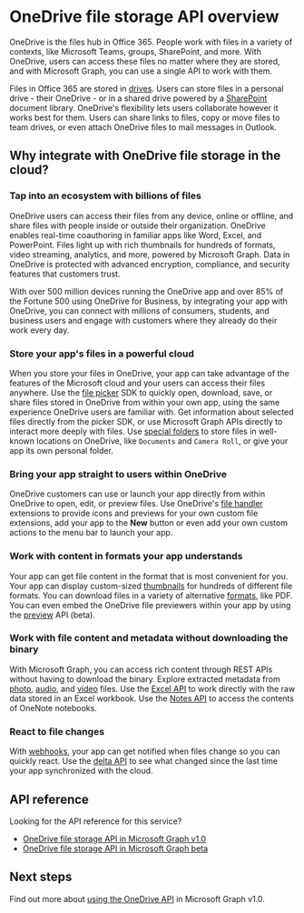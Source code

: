 # OneDrive file storage API overview

OneDrive is the files hub in Office 365.
People work with files in a variety of contexts, like Microsoft Teams, groups, SharePoint, and more.
With OneDrive, users can access these files no matter where they are stored, and with Microsoft Graph, you can use a single API to work with them.

Files in Office 365 are stored in [drives][Drive API].
Users can store files in a personal drive - their OneDrive - or in a shared drive powered by a [SharePoint][] document library.
OneDrive's flexibility lets users collaborate however it works best for them.
Users can share links to files, copy or move files to team drives, or even attach OneDrive files to mail messages in Outlook.

## Why integrate with OneDrive file storage in the cloud?

### Tap into an ecosystem with billions of files

OneDrive users can access their files from any device, online or offline, and share files with people inside or outside their organization.
OneDrive enables real-time coauthoring in familiar apps like Word, Excel, and PowerPoint.
Files light up with rich thumbnails for hundreds of formats, video streaming, analytics, and more, powered by Microsoft Graph.
Data in OneDrive is protected with advanced encryption, compliance, and security features that customers trust.

With over 500 million devices running the OneDrive app and over 85% of the Fortune 500 using OneDrive for Business, by integrating your app with OneDrive, you can connect with millions of consumers, students, and business users and engage with customers where they already do their work every day.

### Store your app's files in a powerful cloud

When you store your files in OneDrive, your app can take advantage of the features of the Microsoft cloud and your users can access their files anywhere.
Use the [file picker][] SDK to quickly open, download, save, or share files stored in OneDrive from within your own app, using the same experience OneDrive users are familiar with.
Get information about selected files directly from the picker SDK, or use Microsoft Graph APIs directly to interact more deeply with files.
Use [special folders][] to store files in well-known locations on OneDrive, like `Documents` and `Camera Roll`, or give your app its own personal folder.

### Bring your app straight to users within OneDrive

OneDrive customers can use or launch your app directly from within OneDrive to open, edit, or preview files.
Use OneDrive's [file handler][] extensions to provide icons and previews for your own custom file extensions, add your app to the **New** button or even add your own custom actions to the menu bar to launch your app.

### Work with content in formats your app understands

Your app can get file content in the format that is most convenient for you.
Your app can display custom-sized [thumbnails][] for hundreds of different file formats.
You can download files in a variety of alternative [formats][], like PDF.
You can even embed the OneDrive file previewers within your app by using the [preview][] API (beta).

### Work with file content and metadata without downloading the binary

With Microsoft Graph, you can access rich content through REST APIs without having to download the binary.
Explore extracted metadata from [photo][], [audio][], and [video][] files.
Use the [Excel API][] to work directly with the raw data stored in an Excel workbook.
Use the [Notes API][] to access the contents of OneNote notebooks.

### React to file changes

With [webhooks][], your app can get notified when files change so you can quickly react.
Use the [delta API][] to see what changed since the last time your app synchronized with the cloud.

## API reference
Looking for the API reference for this service?

- [OneDrive file storage API in Microsoft Graph v1.0](/graph/api/resources/onedrive?view=graph-rest-1.0)
- [OneDrive file storage API in Microsoft Graph beta](/graph/api/resources/onedrive.md?view=graph-rest-beta)

## Next steps

Find out more about [using the OneDrive API][Drive API] in Microsoft Graph v1.0.

[SharePoint]: sharepoint-concept-overview.md
[file picker]: https://dev.onedrive.com/sdk/js-v72/js-picker-overview.htm
[file handler]: https://docs.microsoft.com/onedrive/developer/file-handlers
[special folders]: /graph/api/drive_get_specialfolder?view=graph-rest-1.0
[Notes API]: https://developer.microsoft.com/graph/docs/concepts/integrate_with_onenote
[Excel API]: /graph/api/resources/excel?view=graph-rest-1.0
[REST API]: /graph/api/resources/onedrive?view=graph-rest-1.0
[delta API]: /graph/api/driveitem_delta?view=graph-rest-1.0
[video]: /graph/api/resources/video?view=graph-rest-1.0
[photo]: /graph/api/resources/photo?view=graph-rest-1.0
[audio]: /graph/api/resources/audio?view=graph-rest-1.0
[formats]: /graph/api/driveitem_get_content_format?view=graph-rest-1.0
[thumbnails]: /graph/api/driveitem_list_thumbnails?view=graph-rest-1.0
[preview]: /graph/api/driveitem_preview?view=graph-rest-beta
[webhooks]: /graph/api/resources/webhooks?view=graph-rest-1.0
[Drive API]: /graph/api/resources/onedrive?view=graph-rest-1.0
